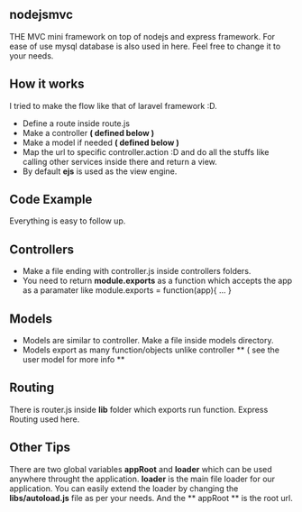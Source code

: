 ## nodejsmvc

THE MVC mini framework on top of nodejs and express framework. For ease of use mysql database is also used in here. Feel free to change it to your needs.

## How it works
I tried to make the flow like that of laravel framework :D.
* Define a route inside route.js
* Make a controller **( defined below )**
* Make a model if needed  **( defined below )**
* Map the url to specific controller.action :D and do all the stuffs like calling other services inside there and return a view.
* By default **ejs** is used as the view engine.

## Code Example

Everything is easy to follow up.
## Controllers
* Make a file ending with controller.js inside controllers folders.
* You need to return **module.exports** as a function which accepts the app as a paramater like
module.exports = function(app){ ... }

## Models
* Models are similar to controller. Make a file inside models directory.
* Models export as many function/objects unlike controller ** ( see the user model for more info **

## Routing
There is router.js inside **lib** folder which exports run function. Express Routing used here.

## Other Tips
There are two global variables **appRoot** and **loader** which can be used anywhere throught the application. **loader** is the main file loader for our application. You can easily extend the loader by changing the **libs/autoload.js** file as per your needs.
And the ** appRoot ** is the root url. 


